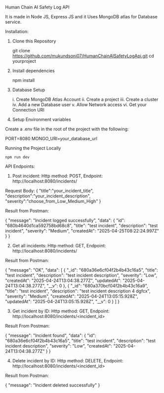 Human Chain AI Safety Log API

It is made in Node JS, Express JS and it Uses MongoDB atlas for Database service.

Installation: 
1. Clone this Repository

    git clone https://github.com/mukundsoni07/HumanChainAISafetyLogApi.git
    cd yourproject

2. Install dependencies

    npm install

3. Database Setup

    i. Create MongoDB Atlas Account
    ii. Create a project
    iii. Create a cluster
    iv. Add a new Database user 
    v. Allow Network access
    vi. Get your Connection URI

4. Setup Environment variables

Create a .env file in the root of the project with the following:
 
 PORT=8080
 MONGO_URI=your_database_url

Running the Project Locally

    npm run dev


API Endpoints:

1. Post incident: Http method: POST, Endpoint: http://localhost:8080/incidents/ 

Request Body: 
{
    "title":"your_incident_title",
    "description":"your_incident_description",
    "severity":"choose_from_Low_Medium_High"
}

Result from Postman:

{
    "message": "Incident logged successfully",
    "data": {
        "id": "680b4640d1ca592758bd68c8",
        "title": "test incident",
        "description": "test incident",
        "severity": "Medium",
        "createdAt": "2025-04-25T08:22:24.997Z"
    }
}

2. Get all incidents: Http method: GET, Endpoint:  http://localhost:8080/incidents/

Result from Postman: 

{
    "message": "OK",
    "data": [
        {
            "_id": "680a36e6cf04f2b4b43c16a5",
            "title": "test incident",
            "description": "test incident description",
            "severity": "Low",
            "createdAt": "2025-04-24T13:04:38.277Z",
            "updatedAt": "2025-04-24T13:04:38.277Z",
            "__v": 0
        },
        {
            "_id": "680a370bcf04f2b4b43c16a9",
            "title": "test incident",
            "description": "test incident description 4 dgfcx",
            "severity": "Medium",
            "createdAt": "2025-04-24T13:05:15.928Z",
            "updatedAt": "2025-04-24T13:05:15.928Z",
            "__v": 0
        }
    ]
}

3. Get incident by ID: Http method: GET, Endpoint: http://localhost:8080/incidents/<incident_id>

Result From Postman:

{
    "message": "Incident found",
    "data": {
        "id": "680a36e6cf04f2b4b43c16a5",
        "title": "test incident",
        "description": "test incident description",
        "severity": "Low",
        "createdAt": "2025-04-24T13:04:38.277Z"
    }
}

4. Delete incident by ID: Http method: DELETE, Endpoint: http://localhost:8080/incidents/<incident_id>

Result from Postman:

{
    "message": "Incident deleted successfully"
}
